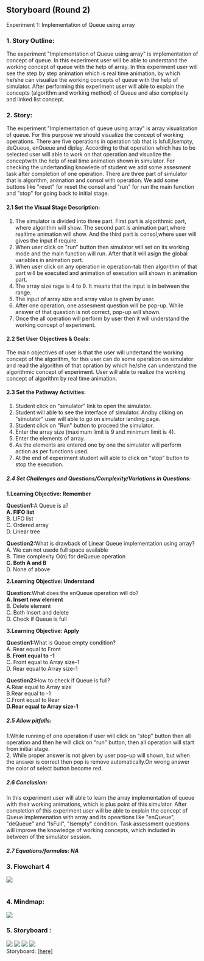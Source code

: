 ## Storyboard (Round 2)

Experiment 1: Implementation of Queue using array 

### 1. Story Outline:
The experiment "Implementation of Queue using array" is implementation of concept of queue. In this experiment user will be able to understand the working concept of queue with the help of array. In this experiment user will see the step by step animation which is real time animation, by which he/she can visualize the working concepts of queue with the help of simulator. After performing this experiment user will able to explain the concepts (algorithm and working method) of Queue and also complexity and linked list concept.
### 2. Story:
The experiment "Implementation of queue using array" is array visualization of queue. For this purpose we should visualize the concept of working operations. There are five operations in operation tab that is Isfull,Isempty, deQueue, enQueue and diplay. According to that operation which has to be selected user will able to work on that operation and visualize the conceptwith the help of real time animation shown in simulator. 
For checking the undertanding knowlede of student we add some assesment task after completion of one operation. 
There are three part of simulator that is algorithm, animation and consol with operation. We add some buttons like "reset" for reset the consol and "run" for run the main function and "stop" for going back to initial stage.

#### 2.1 Set the Visual Stage Description:
1. The simulator is divided into three part. First part is algorithmic part, where algorithm will show. The second part is animation part,where realtime animation will show. And the third part is consol,where user will gives the input if require.
2. When user click on "run" button then simulator will set on its working mode and the main function will run. After that it will asign the global variables in animation part.
3. When user click on any operation in operation-tab then algorithm of that part will be executed and animation of execution will shown in animation part.
4. The array size rage is 4 to 9. It means that the input is in between the range.
5. The input of array size and array value is given by user.
6. After one operation, one assesment question will be pop-up. While answer of that question is not correct, pop-up will shown.
7. Once the all operation will perform by user then it will understand the working concept of experiment.

#### 2.2 Set User Objectives & Goals:
The main objectives of user is that the user will undertand the working concept of the algorithm, for this user can do some operation on simulator and read the algorithm of that opration by which he/she can understand the algorithmic concept of experiment. User will able to realize the working concept of algorithm by real time animation. 

#### 2.3 Set the Pathway Activities:
1. Student click on "simulator" link to open the simulator.<br>
2. Student will able to see the interface of simulator. Andby cliking on "simulator" user will able to go on simulator landing page.<br>
3. Student click on "Run" button to proceed the simulator.<br>
4. Enter the array size (maximum limit is 9 and minimum limit is 4).<br>
5. Enter the elements of array.<br>
6. As the elements are entered one by one the simulator will perform action as per functions used.<br>
7. At the end of experiment student will able to click on "stop" button to stop the execution.

##### 2.4 Set Challenges and Questions/Complexity/Variations in Questions:

<b>1.Learning Objective: Remember</b><br>

<b>Question1:</b>A Queue is a?<br>
<b>A. FIFO list</b><br>
B. LIFO list<br>
C. Ordered array<br>
D. Linear tree<br>

<b>Question2:</b>What is drawback of Linear Queue implementation using array?<br>
A. We can not usede full space available<br>
B. Time complexity O(n) for deQueue operation<br>
<b>C. Both A and B</b><br>
D. None of above<br>

<b>2.Learning Objective: Understand</b><br>

<b>Question:</b>What does the enQueue operation will do?<br>
<b>A. Insert new element</b><br>
B. Delete element<br>
C. Both Insert and delete<br>
D. Check if Queue is full<br>

<b>3.Learning Objective: Apply</b><br>

<b>Question1:</b>What is Queue empty condition?<br>
A. Rear equal to Front<br>
<b>B. Front equal to -1</b><br>
C. Front equal to Array size-1<br>
D. Rear equal to Array size-1<br>

<b>Question2:</b>How to check if Queue is full?<br>
A.Rear equal to Array size<br>
B.Rear equal to -1<br>
C.Front equal to Rear<br>
<b>D.Rear equal to Array size-1</b><br>

##### 2.5 Allow pitfalls:

1.While running of one operation if user will click on "stop" button then all operation and then he will click on "run" button, then all operation will start from initial stage.<br>
2. While proper answer is not given by user pop-up will shown, but when the answer is correct then pop is remove automatically.On wrong answer the color of select button become red.

##### 2.6 Conclusion:

In this experiment user will able to learn the array implementation of queue with their working animations, which is plus point of this simulator. After completion of this experiment user will be able to explain the concept of Queue implemenation with array and its opeartions like "enQueue", "deQueue" and "IsFull", "Isempty" condition. Task assessment questions will improve the knowledge of working concepts, which included in between of the simulator session. 

##### 2.7 Equations/formulas: NA

### 3. Flowchart 4
<img src="flowchart/flowchart.JPG"/><br>
<br>

### 4. Mindmap:
<img src="mindmap/mindmapqa.JPG"/>
 <br>
 
### 5. Storyboard :
<img src="images/v1.jpeg"/>
<img src="images/v2.jpeg"/>
<img src="images/v3.jpeg"/>
<img src="images/v4.jpeg"/><br>
Storyboard: <a href="storyboard/vgif.gif"> [here]</a>
